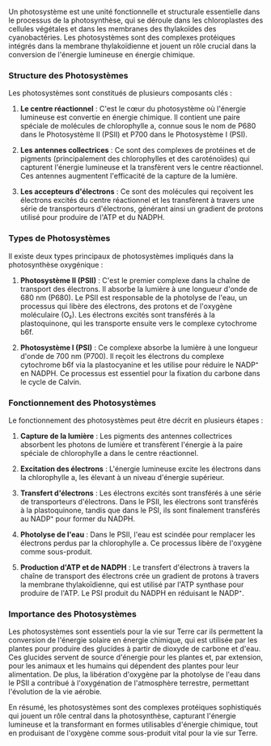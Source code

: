Un photosystème est une unité fonctionnelle et structurale essentielle dans le processus de la photosynthèse, qui se déroule dans les chloroplastes des cellules végétales et dans les membranes des thylakoïdes des cyanobactéries. Les photosystèmes sont des complexes protéiques intégrés dans la membrane thylakoïdienne et jouent un rôle crucial dans la conversion de l'énergie lumineuse en énergie chimique.

### Structure des Photosystèmes

Les photosystèmes sont constitués de plusieurs composants clés :

1. **Le centre réactionnel** : C'est le cœur du photosystème où l'énergie lumineuse est convertie en énergie chimique. Il contient une paire spéciale de molécules de chlorophylle a, connue sous le nom de P680 dans le Photosystème II (PSII) et P700 dans le Photosystème I (PSI).

2. **Les antennes collectrices** : Ce sont des complexes de protéines et de pigments (principalement des chlorophylles et des caroténoïdes) qui capturent l'énergie lumineuse et la transfèrent vers le centre réactionnel. Ces antennes augmentent l'efficacité de la capture de la lumière.

3. **Les accepteurs d'électrons** : Ce sont des molécules qui reçoivent les électrons excités du centre réactionnel et les transfèrent à travers une série de transporteurs d'électrons, générant ainsi un gradient de protons utilisé pour produire de l'ATP et du NADPH.

### Types de Photosystèmes

Il existe deux types principaux de photosystèmes impliqués dans la photosynthèse oxygénique :

1. **Photosystème II (PSII)** : C'est le premier complexe dans la chaîne de transport des électrons. Il absorbe la lumière à une longueur d'onde de 680 nm (P680). Le PSII est responsable de la photolyse de l'eau, un processus qui libère des électrons, des protons et de l'oxygène moléculaire (O₂). Les électrons excités sont transférés à la plastoquinone, qui les transporte ensuite vers le complexe cytochrome b6f.

2. **Photosystème I (PSI)** : Ce complexe absorbe la lumière à une longueur d'onde de 700 nm (P700). Il reçoit les électrons du complexe cytochrome b6f via la plastocyanine et les utilise pour réduire le NADP⁺ en NADPH. Ce processus est essentiel pour la fixation du carbone dans le cycle de Calvin.

### Fonctionnement des Photosystèmes

Le fonctionnement des photosystèmes peut être décrit en plusieurs étapes :

1. **Capture de la lumière** : Les pigments des antennes collectrices absorbent les photons de lumière et transfèrent l'énergie à la paire spéciale de chlorophylle a dans le centre réactionnel.

2. **Excitation des électrons** : L'énergie lumineuse excite les électrons dans la chlorophylle a, les élevant à un niveau d'énergie supérieur.

3. **Transfert d'électrons** : Les électrons excités sont transférés à une série de transporteurs d'électrons. Dans le PSII, les électrons sont transférés à la plastoquinone, tandis que dans le PSI, ils sont finalement transférés au NADP⁺ pour former du NADPH.

4. **Photolyse de l'eau** : Dans le PSII, l'eau est scindée pour remplacer les électrons perdus par la chlorophylle a. Ce processus libère de l'oxygène comme sous-produit.

5. **Production d'ATP et de NADPH** : Le transfert d'électrons à travers la chaîne de transport des électrons crée un gradient de protons à travers la membrane thylakoïdienne, qui est utilisé par l'ATP synthase pour produire de l'ATP. Le PSI produit du NADPH en réduisant le NADP⁺.

### Importance des Photosystèmes

Les photosystèmes sont essentiels pour la vie sur Terre car ils permettent la conversion de l'énergie solaire en énergie chimique, qui est utilisée par les plantes pour produire des glucides à partir de dioxyde de carbone et d'eau. Ces glucides servent de source d'énergie pour les plantes et, par extension, pour les animaux et les humains qui dépendent des plantes pour leur alimentation. De plus, la libération d'oxygène par la photolyse de l'eau dans le PSII a contribué à l'oxygénation de l'atmosphère terrestre, permettant l'évolution de la vie aérobie.

En résumé, les photosystèmes sont des complexes protéiques sophistiqués qui jouent un rôle central dans la photosynthèse, capturant l'énergie lumineuse et la transformant en formes utilisables d'énergie chimique, tout en produisant de l'oxygène comme sous-produit vital pour la vie sur Terre.